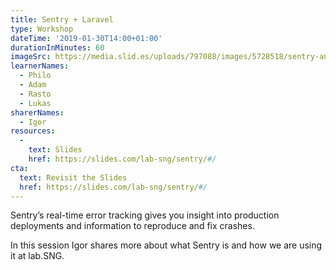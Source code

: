 ```yaml
---
title: Sentry + Laravel
type: Workshop
dateTime: '2019-01-30T14:00+01:00'
durationInMinutes: 60
imageSrc: https://media.slid.es/uploads/797088/images/5728518/sentry-and-laravel.png
learnerNames:
  - Philo
  - Adam
  - Rasto
  - Lukas
sharerNames: 
  - Igor
resources:
  -
    text: Slides
    href: https://slides.com/lab-sng/sentry/#/
cta:
  text: Revisit the Slides
  href: https://slides.com/lab-sng/sentry/#/
---
```

Sentry’s real-time error tracking gives you insight into production deployments and information to reproduce and fix crashes.
<!--more-->
In this session Igor shares more about what Sentry is and how we are using it at lab.SNG.
